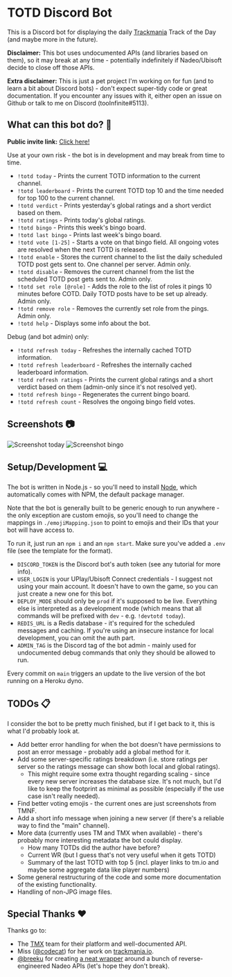 # TOTD Discord Bot

This is a Discord bot for displaying the daily [Trackmania](https://www.trackmania.com/) Track of the Day (and maybe more in the future).

**Disclaimer:** This bot uses undocumented APIs (and libraries based on them), so it may break at any time - potentially indefinitely if Nadeo/Ubisoft decide to close off those APIs.

**Extra disclaimer:** This is just a pet project I'm working on for fun (and to learn a bit about Discord bots) - don't expect super-tidy code or great documentation. If you encounter any issues with it, either open an issue on Github or talk to me on Discord (tooInfinite#5113).

## What can this bot do? 🤖

**Public invite link:** [Click here!](https://discord.com/api/oauth2/authorize?client_id=807920588738920468&permissions=388160&scope=bot)

Use at your own risk - the bot is in development and may break from time to time.

- `!totd today` - Prints the current TOTD information to the current channel.
- `!totd leaderboard` - Prints the current TOTD top 10 and the time needed for top 100 to the current channel.
- `!totd verdict` - Prints yesterday's global ratings and a short verdict based on them.
- `!totd ratings` - Prints today's global ratings.
- `!totd bingo` - Prints this week's bingo board.
- `!totd last bingo` - Prints last week's bingo board.
- `!totd vote [1-25]` - Starts a vote on that bingo field. All ongoing votes are resolved when the next TOTD is released.
- `!totd enable` - Stores the current channel to the list the daily scheduled TOTD post gets sent to. One channel per server. Admin only.
- `!totd disable` - Removes the current channel from the list the scheduled TOTD post gets sent to. Admin only.
- `!totd set role [@role]` - Adds the role to the list of roles it pings 10 minutes before COTD. Daily TOTD posts have to be set up already. Admin only.
- `!totd remove role` - Removes the currently set role from the pings. Admin only.
- `!totd help` - Displays some info about the bot.

Debug (and bot admin) only:

- `!totd refresh today` - Refreshes the internally cached TOTD information.
- `!totd refresh leaderboard` - Refreshes the internally cached leaderboard information.
- `!totd refresh ratings` - Prints the current global ratings and a short verdict based on them (admin-only since it's not resolved yet).
- `!totd refresh bingo` - Regenerates the current bingo board.
- `!totd refresh count` - Resolves the ongoing bingo field votes.

## Screenshots 📷

![Screenshot today](https://i.imgur.com/gTiFt3S.png)
![Screenshot bingo](https://i.imgur.com/QnSKOPC.png)

## Setup/Development 💻

The bot is written in Node.js - so you'll need to install [Node](https://nodejs.org/en/), which automatically comes with NPM, the default package manager.

Note that the bot is generally built to be generic enough to run anywhere - the only exception are custom emojis, so you'll need to change the mappings in `./emojiMapping.json` to point to emojis and their IDs that your bot will have access to.

To run it, just run an `npm i` and an `npm start`. Make sure you've added a `.env` file (see the template for the format).

- `DISCORD_TOKEN` is the Discord bot's auth token (see any tutorial for more info).
- `USER_LOGIN` is your UPlay/Ubisoft Connect credentials - I suggest not using your main account. It doesn't have to own the game, so you can just create a new one for this bot.
- `DEPLOY_MODE` should only be `prod` if it's supposed to be live. Everything else is interpreted as a development mode (which means that all commands will be prefixed with `dev` - e.g. `!devtotd today`).
- `REDIS_URL` is a Redis database - it's required for the scheduled messages and caching. If you're using an insecure instance for local development, you can omit the auth part.
- `ADMIN_TAG` is the Discord tag of the bot admin - mainly used for undocumented debug commands that only they should be allowed to run.

Every commit on `main` triggers an update to the live version of the bot running on a Heroku dyno.

## TODOs 📋

I consider the bot to be pretty much finished, but if I get back to it, this is what I'd probably look at.

- Add better error handling for when the bot doesn't have permissions to post an error message - probably add a global method for it.
- Add some server-specific ratings breakdown (i.e. store ratings per server so the ratings message can show both local and global ratings).
  - This might require some extra thought regarding scaling - since every new server increases the database size. It's not much, but I'd like to keep the footprint as minimal as possible (especially if the use case isn't really needed).
- Find better voting emojis - the current ones are just screenshots from TMNF.
- Add a short info message when joining a new server (if there's a reliable way to find the "main" channel).
- More data (currently uses TM and TMX when available) - there's probably more interesting metadata the bot could display.
  - How many TOTDs did the author have before?
  - Current WR (but I guess that's not very useful when it gets TOTD)
  - Summary of the last TOTD with top 5 (incl. player links to tm.io and maybe some aggregate data like player numbers)
- Some general restructuring of the code and some more documentation of the existing functionality.
- Handling of non-JPG image files.

## Special Thanks ❤️

Thanks go to:

- The [TMX](https://trackmania.exchange/) team for their platform and well-documented API.
- Miss ([@codecat](https://github.com/codecat)) for her work on [trackmania.io](https://trackmania.io).
- [@breeku](https://github.com/breeku) for creating [a neat wrapper](https://github.com/breeku/trackmania-api-node) around a bunch of reverse-engineered Nadeo APIs (let's hope they don't break).
